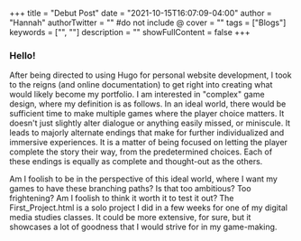 +++
title = "Debut Post"
date = "2021-10-15T16:07:09-04:00"
author = "Hannah"
authorTwitter = "" #do not include @
cover = ""
tags = ["Blogs"]
keywords = ["", ""]
description = ""
showFullContent = false
+++


### Hello! 
After being directed to using Hugo for personal website development, I took to the reigns (and online documentation) to get right into creating what would likely become my portfolio. I am interested in "complex" game design, where my definition is as follows.
In an ideal world, there would be sufficient time to make multiple games where the player choice matters. It doesn't just slightly alter dialogue or anything easily missed, or miniscule. It leads to majorly alternate endings that make for further individualized and immersive experiences. It is a matter of being focused on letting the player complete the story their way, from the predetermined choices. Each of these endings is equally as complete and thought-out as the others.

Am I foolish to be in the perspective of this ideal world, where I want my games to have these branching paths? Is that too ambitious? Too frightening?
Am I foolish to think it worth it to test it out?
The First_Project.html is a solo project I did in a few weeks for one of my digital media studies classes. It could be more extensive, for sure, but it showcases a lot of goodness that I would strive for in my game-making.